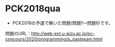 # PCK2018qua
* PCK2018の予選で解いた問題(問題1～問題6)です。  

問題のURL：http://web-ext.u-aizu.ac.jp/pc-concours/2020/programming/p_pastexam.html
